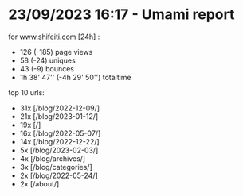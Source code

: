 # 23/09/2023 16:17 - Umami report
for www.shifeiti.com [24h] :

 - 126 (-185) page views
 - 58 (-24) uniques
 - 43 (-9) bounces
 - 1h 38' 47'' (-4h 29' 50'') totaltime


top 10 urls:
 - 31x [/blog/2022-12-09/]
 - 21x [/blog/2023-01-12/]
 - 19x [/]
 - 16x [/blog/2022-05-07/]
 - 14x [/blog/2022-12-22/]
 - 5x [/blog/2023-02-03/]
 - 4x [/blog/archives/]
 - 3x [/blog/categories/]
 - 2x [/blog/2022-05-24/]
 - 2x [/about/]


